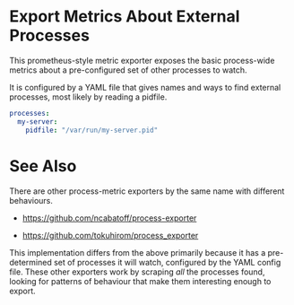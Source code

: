 # Export Metrics About External Processes

This prometheus-style metric exporter exposes the basic process-wide metrics
about a pre-configured set of other processes to watch.

It is configured by a YAML file that gives names and ways to find external
processes, most likely by reading a pidfile.

```yaml
processes:
  my-server:
    pidfile: "/var/run/my-server.pid"

```

# See Also

There are other process-metric exporters by the same name with different
behaviours.

 * https://github.com/ncabatoff/process-exporter

 * https://github.com/tokuhirom/process_exporter

This implementation differs from the above primarily because it has a
pre-determined set of processes it will watch, configured by the YAML config
file. These other exporters work by scraping *all* the processes found,
looking for patterns of behaviour that make them interesting enough to export.
